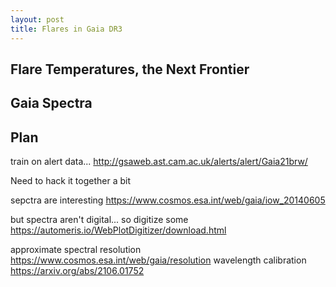 ```yaml
---
layout: post
title: Flares in Gaia DR3
---
```


## Flare Temperatures, the Next Frontier

## Gaia Spectra

## Plan
train on alert data... 
http://gsaweb.ast.cam.ac.uk/alerts/alert/Gaia21brw/

Need to hack it together a bit

sepctra are interesting
https://www.cosmos.esa.int/web/gaia/iow_20140605

but spectra aren't digital... so digitize some
https://automeris.io/WebPlotDigitizer/download.html



approximate spectral resolution 
https://www.cosmos.esa.int/web/gaia/resolution
wavelength calibration
https://arxiv.org/abs/2106.01752


